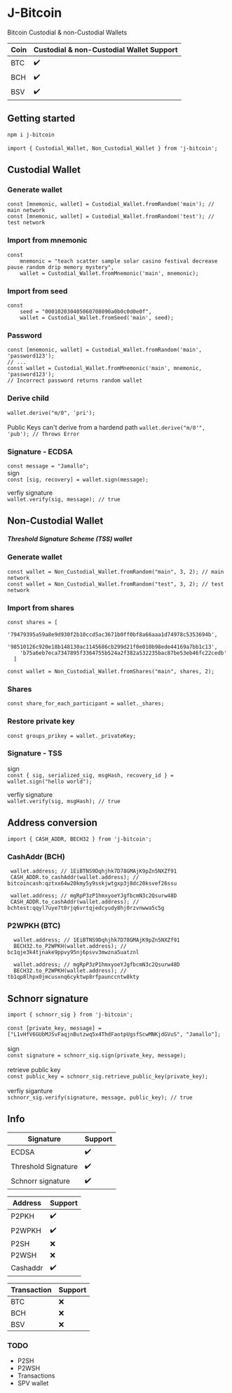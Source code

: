 # J-Bitcoin
Bitcoin Custodial &amp; non-Custodial Wallets

| Coin  | Custodial & non-Custodial Wallet Support |
| ----- | -------------- |
|  BTC  | ✔️ |
|  BCH  | ✔️ |
|  BSV  | ✔️ |

## Getting started
`npm i j-bitcoin`
\
\
`import { Custodial_Wallet, Non_Custodial_Wallet } from 'j-bitcoin';`

## Custodial Wallet

### Generate wallet

`const [mnemonic, wallet] = Custodial_Wallet.fromRandom('main'); // main network`
\
`const [mnemonic, wallet] = Custodial_Wallet.fromRandom('test'); // test network`

### Import from mnemonic
```
const 
    mnemonic = "teach scatter sample solar casino festival decrease pause random drip memory mystery",
    wallet = Custodial_Wallet.fromMnemonic('main', mnemonic);
```

### Import from seed
```
const 
    seed = "000102030405060708090a0b0c0d0e0f",
    wallet = Custodial_Wallet.fromSeed('main', seed);
```

### Password
```
const [mnemonic, wallet] = Custodial_Wallet.fromRandom('main', 'password123');
// ...
const wallet = Custodial_Wallet.fromMnemonic('main', mnemonic, 'password123');
// Incorrect password returns random wallet
```

### Derive child 
`wallet.derive("m/0", 'pri');`
\
\
Public Keys can't derive from a hardend path
`wallet.derive("m/0'", 'pub'); // Throws Error`

### Signature - ECDSA
`const message = "Jamallo";`
\
sign
\
`const [sig, recovery] = wallet.sign(message);`

verfiy signature
\
`wallet.verify(sig, message); // true`


## Non-Custodial Wallet

##### Threshold Signature Scheme (TSS) wallet

### Generate wallet
`const wallet = Non_Custodial_Wallet.fromRandom("main", 3, 2); // main network`
\
`const wallet = Non_Custodial_Wallet.fromRandom("test", 3, 2); // test network`

### Import from shares
```
const shares = [
    '79479395a59a8e9d930f2b10ccd5ac3671b0ff0bf8a66aaa1d74978c5353694b',
    '98510126c920e18b148130ac1145686cb299d21f0e010b98ede44169a7bb1c13',
    'b75a6eb7eca7347895f3364755b524a2f382a532235bac87be53eb46fc22cedb'
  ]

const wallet = Non_Custodial_Wallet.fromShares("main", shares, 2);
```

### Shares
`const share_for_each_participant = wallet._shares;`

### Restore private key
`const groups_prikey = wallet._privateKey;`

### Signature - TSS
sign
\
`const { sig, serialized_sig, msgHash, recovery_id } = wallet.sign("hello world");`

verfiy signature
\
`wallet.verify(sig, msgHash); // true`

## Address conversion
`import { CASH_ADDR, BECH32 } from 'j-bitcoin';`

### CashAddr (BCH)
```
 wallet.address; // 1EiBTNS9Dqhjhk7D78GMAjK9pZn5NXZf91
 CASH_ADDR.to_cashAddr(wallet.address); // bitcoincash:qztxx64w20kmy5y9sskjwtgxp3j8dc20ksvef26ssu

 wallet.address; // mgRpP3zP1hmxyoeYJgfbcmN3c2Qsurw48D 
 CASH_ADDR.to_cashAddr(wallet.address); // bchtest:qqyl7uye7t0rjq6vrtqjedcyudy8hj0rzvnwwa5c5g
```

### P2WPKH (BTC)
```
  wallet.address; // 1EiBTNS9Dqhjhk7D78GMAjK9pZn5NXZf91
  BECH32.to_P2WPKH(wallet.address); // bc1qje3k4tjnake9ppvy95nj6psvv3mwzna5uatznl

  wallet.address; // mgRpP3zP1hmxyoeYJgfbcmN3c2Qsurw48D
  BECH32.to_P2WPKH(wallet.address); // tb1qp8lhpx0jmcusxnq6cyktwp8rfpaunccntw8kty
```
## Schnorr signature
`import { schnorr_sig } from 'j-bitcoin';`
\
\
`const [private_key, message] = ["L1vHfV6GUbMJSvFaqjnButzwq5x4ThdFaotpUgsfScwMNKjdGVuS", "Jamallo"];`
\
\
sign 
\
`const signature = schnorr_sig.sign(private_key, message);`
\
\
retrieve public key
\
`const public_key = schnorr_sig.retrieve_public_key(private_key);`
\
\
verfiy siganture
\
`schnorr_sig.verify(signature, message, public_key); // true`  

## Info

| Signature  | Support |
| ----- | ------------ |
| ECDSA | ✔️ |
| Threshold Signature  | ✔️ |
| Schnorr signature  | ✔️ |

| Address  | Support |
| ----- | ------------ |
| P2PKH | ✔️ |
| P2WPKH | ✔️ |
| P2SH  | ❌️ |
| P2WSH | ❌️ |
| Cashaddr | ✔️️ |

| Transaction | Support |
| ----- | ------------ |
| BTC | ❌ |
| BCH | ❌ ️|
| BSV | ❌ |

  ### TODO
- P2SH
- P2WSH
- Transactions
- SPV wallet
